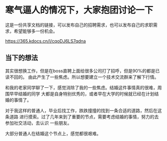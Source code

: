 # 寒气逼人的情况下，大家抱团讨论一下
这是一份共享文档的链接，可以发布自己的招聘需求，也可以发布自己的求职需求，希望能够多一份机会。

<a href="https://365.kdocs.cn/l/cqoDJ6LS7qdn" target="_blank">
https://365.kdocs.cn/l/cqoDJ6LS7qdna
</a>



## 当下的想法

其实很想换工作，但是在boss直聘上面给很多公司打了招呼，但是90%的都是已读不回的。
由此产生了一些焦虑。所以想要建立一个技术交流群来了解下行情。

和我的老家同学聊了一下，感觉消除了我的一些焦虑。结婚这件事情真的很难，周围早早结婚的同学
大都是自身特别优秀的，或者早在大学的时候就已经在计划结婚的事情了。

对于我这样的普通人，毕业后找工作，跌跌撞撞的找到一条合适的道路，然后在这条道路
进行摸索。过了几年来到了重要的节点，需要考虑结婚的事情，努力的去参加社交活动，去认识
一些朋友。

大部分普通人在结婚这个节点上，感觉都很艰难。


